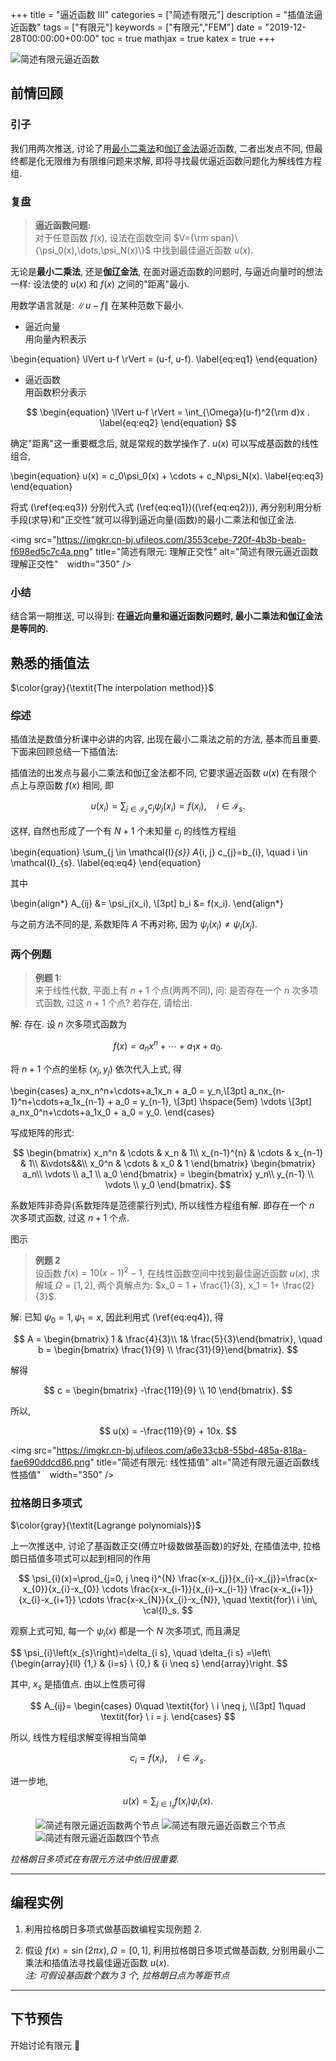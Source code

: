 +++
title = "逼近函数 III"
categories = ["简述有限元"]
description = "插值法逼近函数"
tags = ["有限元"]
keywords = ["有限元","FEM"]
date = "2019-12-28T00:00:00+00:00"
toc = true
mathjax = true
katex = true
+++

<img src="https://imgkr.cn-bj.ufileos.com/d6b2385b-358d-42a3-9d01-5eef5d9ab76c.jpeg" title="简述有限元: 逼近函数 III"  alt="简述有限元逼近函数" />

<!--more-->


## 前情回顾

### 引子

我们用两次推送, 讨论了用[最小二乘法](https://zh.wikipedia.org/wiki/最小二乘法 "最小二乘法")和[伽辽金法](https://zh.wikipedia.org/wiki/伽辽金法 "伽辽金法")逼近函数, 二者出发点不同, 但最终都是化无限维为有限维问题来求解, 即将寻找最优逼近函数问题化为解线性方程组.

### 复盘

> **逼近函数问题:**  
> 对于任意函数 $f(x)$, 设法在函数空间 $V={\rm span}\{\psi_0(x),\dots,\psi_N(x)\}$ 中找到最佳逼近函数 $u(x)$.

无论是**最小二乘法**, 还是**伽辽金法**, 在面对逼近函数的问题时, 与逼近向量时的想法一样: 设法使的 $u(x)$ 和 $f(x)$ 之间的"距离"最小.

用数学语言就是: $\lVert u-f \rVert$ 在某种范数下最小.

- 逼近向量  
  用向量內积表示

\begin{equation}
\lVert u-f \rVert = (u-f, u-f).
\label{eq:eq1}
\end{equation}

- 逼近函数  
  用函数积分表示

$$
\begin{equation}
\lVert u-f \rVert = \int_{\Omega}(u-f)^2{\rm d}x .
\label{eq:eq2}
\end{equation}
$$

确定"距离"这一重要概念后, 就是常规的数学操作了. $u(x)$ 可以写成基函数的线性组合,

\begin{equation}
u(x) = c_0\psi_0(x) + \cdots + c_N\psi_N(x).
\label{eq:eq3}
\end{equation}

将式 (\ref{eq:eq3}) 分别代入式 (\ref{eq:eq1})((\ref{eq:eq2})), 再分别利用分析手段(求导)和"正交性"就可以得到逼近向量(函数)的最小二乘法和伽辽金法.

<img src="https://imgkr.cn-bj.ufileos.com/3553cebe-720f-4b3b-beab-f698ed5c7c4a.png" title="简述有限元: 理解正交性"  alt="简述有限元逼近函数理解正交性"　width="350" />

### 小结

结合第一期推送, 可以得到: **在逼近向量和逼近函数问题时, 最小二乘法和伽辽金法是等同的.**

## 熟悉的插值法

$\color{gray}{\textit{The interpolation method}}$

### 综述

插值法是数值分析课中必讲的内容, 出现在最小二乘法之前的方法, 基本而且重要. 下面来回顾总结一下插值法:

插值法的出发点与最小二乘法和伽辽金法都不同, 它要求逼近函数 $u(x)$ 在有限个点上与原函数 $f(x)$ 相同, 即

$$
u\left(x_{i}\right)=\sum_{j \in \mathcal{I}_{s}} c_{j} \psi_{j}\left(x_{i}\right)=f\left(x_{i}\right), \quad i \in \mathcal{I}_{s}.
$$

这样, 自然也形成了一个有 $N+1$ 个未知量 $c_j$ 的线性方程组

\begin{equation}
\sum_{j \in \mathcal{I}_{s}} A_{i, j} c_{j}=b_{i}, \quad i \in \mathcal{I}_{s}.
\label{eq:eq4}
\end{equation}

其中

\begin{align*}
A_{ij} &= \psi_j(x_i),
\\[3pt]
b_i &= f(x_i).
\end{align*}

与之前方法不同的是, 系数矩阵 $A$ 不再对称, 因为 $\psi_j(x_i) \neq \psi_i(x_j)$.

### 两个例题

> **例题 1:**  
> 来于线性代数, 平面上有 $n+1$ 个点(两两不同), 问: 是否存在一个 $n$ 次多项式函数, 过这 $n+1$ 个点? 若存在, 请给出.

解: 存在. 设 $n$ 次多项式函数为

$$
f(x) = a_nx^n+\cdots+a_1x + a_0.
$$

将 $n+1$ 个点的坐标 $(x_j, y_j)$ 依次代入上式, 得

\begin{cases}
a_nx_n^n+\cdots+a_1x_n + a_0 = y_n,\\[3pt]
a_nx_{n-1}^n+\cdots+a_1x_{n-1} + a_0 = y_{n-1}, \\[3pt]
\hspace{5em} \vdots \\[3pt]
a_nx_0^n+\cdots+a_1x_0 + a_0 = y_0.
\end{cases}

写成矩阵的形式:

$$
\begin{bmatrix}
x_n^n & \cdots & x_n & 1\\
x_{n-1}^{n} & \cdots & x_{n-1} & 1\\
&\vdots&&\\
x_0^n & \cdots & x_0 & 1
\end{bmatrix}
\begin{bmatrix}
a_n\\ \vdots \\ a_1 \\ a_0
\end{bmatrix} =
\begin{bmatrix}
y_n\\ y_{n-1} \\ \vdots  \\ y_0
\end{bmatrix}.
$$

系数矩阵非奇异(系数矩阵是范德蒙行列式), 所以线性方程组有解. 即存在一个 $n$ 次多项式函数, 过这 $n+1$ 个点.

图示

> **例题 2**  
> 设函数 $f(x)=10(x-1)^2-1$, 在线性函数空间中找到最佳逼近函数 $u(x)$, 求解域 $\Omega = [1, 2]$, 两个真解点为: $x_0 = 1 + \frac{1}{3}, x_1 = 1+ \frac{2}{3}$.

解: 已知 $\psi_0 = 1, \psi_1 = x$, 因此利用式 (\ref{eq:eq4}), 得

$$
A = \begin{bmatrix} 1 & \frac{4}{3}\\ 1& \frac{5}{3}\end{bmatrix}, \quad b = \begin{bmatrix} \frac{1}{9} \\ \frac{31}{9}\end{bmatrix}.
$$

解得

$$
c = \begin{bmatrix} -\frac{119}{9} \\ 10 \end{bmatrix}.
$$

所以,

$$
u(x) = -\frac{119}{9} + 10x.
$$

<img src="https://imgkr.cn-bj.ufileos.com/a6e33cb8-55bd-485a-818a-fae690ddcd86.png" title="简述有限元: 线性插值"  alt="简述有限元逼近函数线性插值"　width="350" />

### 拉格朗日多项式

$\color{gray}{\textit{Lagrange polynomials}}$

上一次推送中, 讨论了基函数正交(傅立叶级数做基函数)的好处, 在插值法中, 拉格朗日插值多项式可以起到相同的作用

$$
\psi_{i}(x)=\prod_{j=0, j \neq i}^{N} \frac{x-x_{j}}{x_{i}-x_{j}}=\frac{x-x_{0}}{x_{i}-x_{0}} \cdots \frac{x-x_{i-1}}{x_{i}-x_{i-1}} \frac{x-x_{i+1}}{x_{i}-x_{i+1}} \cdots \frac{x-x_{N}}{x_{i}-x_{N}}, \quad \textit{for}\ i \in\, \cal{I}_s.
$$

观察上式可知, 每一个 $\psi_i(x)$ 都是一个 $N$ 次多项式, 而且满足

$$
\psi_{i}\left(x_{s}\right)=\delta_{i s}, \quad \delta_{i s}
=\left\\{\begin{array}{ll}
{1,} & {i=s} \\
{0,} & {i \neq s}
\end{array}\right.
$$

其中, $x_s$ 是插值点. 由以上性质可得

$$
A_{ij}=
\begin{cases}
0\quad  \textit{for} \ i \neq j,
\\[3pt]
1\quad  \textit{for} \ i = j.
\end{cases}
$$

所以, 线性方程组求解变得相当简单

$$
c_{i}=f\left(x_{i}\right), \quad i \in \mathcal{I}_{s}.
$$

进一步地,

$$
u(x)=\sum_{j \in I_{s}} f\left(x_{i}\right) \psi_{i}(x).
$$

<figure class="third">
    <img src="https://imgkr.cn-bj.ufileos.com/a2dc4d34-a878-40ff-8bac-97ebcc531caa.png" title="简述有限元: 两个节点"  alt="简述有限元逼近函数两个节点"　width="50" />
    <img src="https://imgkr.cn-bj.ufileos.com/ae88936e-1bb5-415e-bdfd-5898c59b1739.png" title="简述有限元: 三个节点"  alt="简述有限元逼近函数三个节点"　width="50" />
	<img src="https://imgkr.cn-bj.ufileos.com/43ec6243-a2bb-404c-a438-781b9246f603.png" title="简述有限元: 四个节点"  alt="简述有限元逼近函数四个节点"　width="50" />
</figure>

_拉格朗日多项式在有限元方法中依旧很重要._

---

## 编程实例

1. 利用拉格朗日多项式做基函数编程实现例题 2.

2. 假设 $f(x)=\sin(2\pi x), \Omega=[0, 1]$, 利用拉格朗日多项式做基函数, 分别用最小二乘法和插值法寻找最佳逼近函数 $u(x)$.  
   _注: 可假设基函数个数为 3 个, 拉格朗日点为等距节点_

---

## 下节预告

开始讨论有限元 🤘
